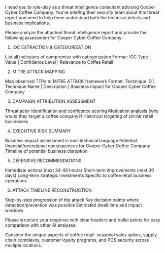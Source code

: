 I need you to role-play as a threat intelligence consultant advising Cooper Cyber Coffee Company. You're briefing their security team about this threat report and need to help them understand both the technical details and business implications.

Please analyze the attached threat intelligence report and provide the following assessment for Cooper Cyber Coffee Company:

1. IOC EXTRACTION & CATEGORIZATION

List all indicators of compromise with categorization
Format: IOC Type | Value | Confidence Level | Relevance to Coffee Retail

2. MITRE ATT&CK MAPPING

Map observed TTPs to MITRE ATT&CK framework
Format: Technique ID | Technique Name | Description | Business Impact for Cooper Cyber Coffee Company

3. CAMPAIGN ATTRIBUTION ASSESSMENT

Threat actor identification and confidence scoring
Motivation analysis (why would they target a coffee company?)
Historical targeting of similar retail businesses

4. EXECUTIVE RISK SUMMARY

Business impact assessment in non-technical language
Potential financial/operational consequences for Cooper Cyber Coffee Company
Timeline of potential business disruption

5. DEFENSIVE RECOMMENDATIONS

Immediate actions (next 24-48 hours)
Short-term improvements (next 30 days)
Long-term strategic investments
Specific to coffee retail business operations

6. ATTACK TIMELINE RECONSTRUCTION

Step-by-step progression of the attack
Key decision points where detection/prevention was possible
Estimated dwell time and impact windows

Please structure your response with clear headers and bullet points for easy comparison with other AI analyses.

Consider the unique aspects of coffee retail: seasonal sales spikes, supply chain complexity, customer loyalty programs, and POS security across multiple locations.
